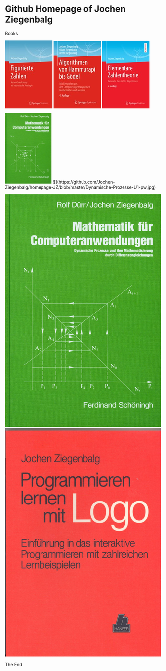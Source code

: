 # Github Homepage of Jochen Ziegenbalg
Books 

![Figurate Numbers](https://github.com/Jochen-Ziegenbalg/homepage-JZ/blob/master/Figurierte-Zahlen-U1.jpg) 
![](https://github.com/Jochen-Ziegenbalg/homepage-JZ/blob/master/AHG-cover-%20U1-Springer.jpg) 
![](https://github.com/Jochen-Ziegenbalg/homepage-JZ/blob/master/EZTH-cover-U1-Springer.jpg) 
<td rowspan="5" width="150"> <img src="https://github.com/Jochen-Ziegenbalg/homepage-JZ/blob/master/Dynamische-Prozesse-U1-pw.jpg" border="0" height="227" width="150"></td>
![](https://github.com/Jochen-Ziegenbalg/homepage-JZ/blob/master/Dynamische-Prozesse-U1-pw.jpg)

![](https://raw.githubusercontent.com/Jochen-Ziegenbalg/homepage-JZ/master/Dynamische-Prozesse-U1-pw.jpg)
![](https://raw.githubusercontent.com/Jochen-Ziegenbalg/homepage-JZ/master/Programmieren-lernen-mit-Logo-U1.jpg)

The End 
